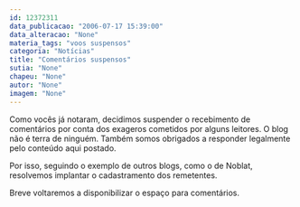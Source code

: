 ```yaml
---
id: 12372311
data_publicacao: "2006-07-17 15:39:00"
data_alteracao: "None"
materia_tags: "voos suspensos"
categoria: "Notícias"
title: "Comentários suspensos"
sutia: "None"
chapeu: "None"
autor: "None"
imagem: "None"
---
```

<p><P>Como vocês já notaram, decidimos suspender&nbsp;o recebimento de comentários por conta dos exageros cometidos por alguns leitores. O blog não é&nbsp;terra de ninguém. Também somos obrigados a responder legalmente pelo conteúdo aqui postado.</P></p>
<p><P>Por isso, seguindo o exemplo de outros blogs, como o de Noblat, resolvemos implantar o cadastramento dos remetentes.</P></p>
<p><P>Breve voltaremos a disponibilizar o espaço para comentários.</P> </p>
